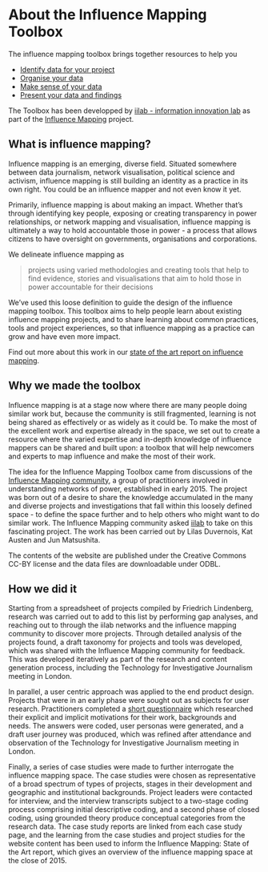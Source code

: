 # About the Influence Mapping Toolbox

The influence mapping toolbox brings together resources to help you

 * [Identify data for your project](practices/collecting.html)
 * [Organise your data](practices/organising.html)
 * [Make sense of your data](practices/analysing.html)
 * [Present your data and findings](practices/publishing.html)

The Toolbox has been developped by [iilab - information innovation lab](https://iilab.org) as part of the [Influence Mapping](http://influencemapping.org) project.  

## What is influence mapping?

Influence mapping is an emerging, diverse field. Situated somewhere between data journalism, network visualisation, political science and activism, influence mapping is still building an identity as a practice in its own right. You could be an influence mapper and not even know it yet.

Primarily, influence mapping is about making an impact. Whether that’s through identifying key people, exposing or creating transparency in power relationships, or network mapping and visualisation, influence mapping is ultimately a way to hold accountable those in power - a process that allows citizens to have oversight on governments, organisations and corporations.

We delineate influence mapping as 
> projects using varied methodologies and creating tools that help to find evidence, stories and visualisations that aim to hold those in power accountable for their decisions

We’ve used this loose definition to guide the design of the influence mapping toolbox. This toolbox aims to help people learn about existing influence mapping projects, and to share learning about common practices, tools and project experiences, so that influence mapping as a practice can grow and have even more impact.

Find out more about this work in our [state of the art report on influence mapping](assets/InfluenceMappingStateoftheArt_v0.2.pdf).

## Why we made the toolbox

Influence mapping is at a stage now where there are many people doing similar work but, because the community is still fragmented, learning is not being shared as effectively or as widely as it could be. To make the most of the excellent work and expertise already in the space, we set out to create a resource where the varied expertise and in-depth knowledge of influence mappers can be shared and built upon: a toolbox that will help newcomers and experts to map influence and make the most of their work.

The idea for the Influence Mapping Toolbox came from discussions of the [Influence Mapping community](http://influencemapping.org), a group of practitioners involved in understanding networks of power, established in early 2015. The project was born out of a desire to share the knowledge accumulated in the many and diverse projects and investigations that fall within this loosely defined space - to define the space further and to help others who might want to do similar work. The Influence Mapping community asked [iilab](https://iilab.org) to take on this fascinating project. The work has been carried out by Lilas Duvernois, Kat Austen and Jun Matsushita.

The contents of the website are published under the Creative Commons CC-BY license and the data files are downloadable under ODBL.

## How we did it

Starting from a spreadsheet of projects compiled by Friedrich Lindenberg, research was carried out to add to this list by performing gap analyses, and reaching out to through the iilab networks and the influence mapping community to discover more projects. Through detailed analysis of the projects found, a draft taxonomy for projects and tools was developed, which was shared with the Influence Mapping community for feedback. This was developed iteratively as part of the research and content generation process, including the Technology for Investigative Journalism meeting in London.

In parallel, a user centric approach was applied to the end product design. Projects that were in an early phase were sought out as subjects for user research. Practitioners completed a [short questionnaire](https://docs.google.com/a/iilab.org/forms/d/149mqSqwxCWZDkBT2RhEph-H4ZyOudcWjhbi2Wffz0vU/viewform) which researched their explicit and implicit motivations for their work, backgrounds and needs. The answers were coded, user personas were generated, and a draft user journey was produced, which was refined after attendance and observation of the Technology for Investigative Journalism meeting in London. 

Finally, a series of case studies were made to further interrogate the influence mapping space. The case studies were chosen as representative of a broad spectrum of types of projects, stages in their development and geographic and institutional backgrounds. Project leaders were contacted for interview, and the interview transcripts subject to a two-stage coding process comprising initial descriptive coding, and a second phase of closed coding, using grounded theory produce conceptual categories from the research data. The case study reports are linked from each case study page, and the learning from the case studies and project studies for the website content has been used to inform the Influence Mapping: State of the Art report, which gives an overview of the influence mapping space at the close of 2015.
